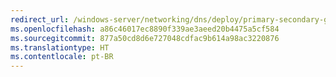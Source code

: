 ```yaml
---
redirect_url: /windows-server/networking/dns/deploy/primary-secondary-geo-location
ms.openlocfilehash: a86c46017ec8890f339ae3aeed20b4475a5cf584
ms.sourcegitcommit: 877a50cd8d6e727048cdfac9b614a98ac3220876
ms.translationtype: HT
ms.contentlocale: pt-BR
---
```

